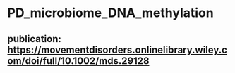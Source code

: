 # PD_microbiome_DNA_methylation

## publication: https://movementdisorders.onlinelibrary.wiley.com/doi/full/10.1002/mds.29128
